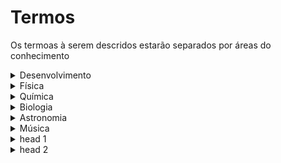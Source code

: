 # Termos

Os termoas à serem descridos estarão separados por áreas do conhecimento

<details>
    <summary>Desenvolvimento</summary>

</details>

<details>
    <summary>Física</summary>

</details>

<details>
    <summary>Química</summary>

</details>

<details>
    <summary>Biologia</summary>

</details>

<details>
    <summary>Astronomia</summary>
 
    
</details>

<details>
    <summary>Música</summary>

</details>

<details><summary>head 1</summary>
      <details><summary>head 1.1</summary>
        content 1.1
    </details>
    <details><summary>head 1.2</summary>
        content 1.2
    </details>
</details>
<details><summary>head 2</summary>
    <details><summary>head 2.1</summary>
        content 1.1
    </details>
    <details><summary>head 2.2</summary>
        content 1.2
    </details>
</details>
